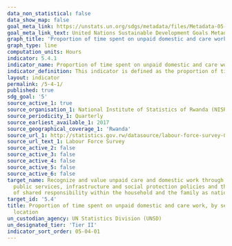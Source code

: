 ```yaml
---
data_non_statistical: false
data_show_map: false
goal_meta_link: https://unstats.un.org/sdgs/metadata/files/Metadata-05-04-01.pdf
goal_meta_link_text: United Nations Sustainable Development Goals Metadata (PDF 337 KB)
graph_title: 'Proportion of time spent on unpaid domestic and care work, by sex,age and location'
graph_type: line
computation_units: Hours 
indicator: 5.4.1
indicator_name: Proportion of time spent on unpaid domestic and care work, by sex,age and location
indicator_definition: This indicator is defined as the proportion of time spent in a day on unpaid domestic and care work by men and women. Unpaid domestic and care work refers to activities related to the provision of services for own final use by household members, or by family members living in other households.
layout: indicator
permalink: /5-4-1/
published: true
sdg_goal: '5'
source_active_1: true
source_organisation_1: National Institute of Statistics of Rwanda (NISR) 
source_periodicity_1: Quarterly  
source_earliest_available_1: 2017
source_geographical_coverage_1: 'Rwanda'
source_url_1: http://statistics.gov.rw/datasource/labour-force-survey-0
source_url_text_1: Labour Force Survey
source_active_2: false
source_active_3: false
source_active_4: false
source_active_5: false
source_active_6: false
target_name: Recognize and value unpaid care and domestic work through the provision of
  public services, infrastructure and social protection policies and the promotion
  of shared responsibility within the household and the family as nationally appropriate
target_id: '5.4'
title: Proportion of time spent on unpaid domestic and care work, by sex, age and
  location
un_custodian_agency: UN Statistics Division (UNSD)
un_designated_tier: 'Tier II'
indicator_sort_order: 05-04-01
---
```


